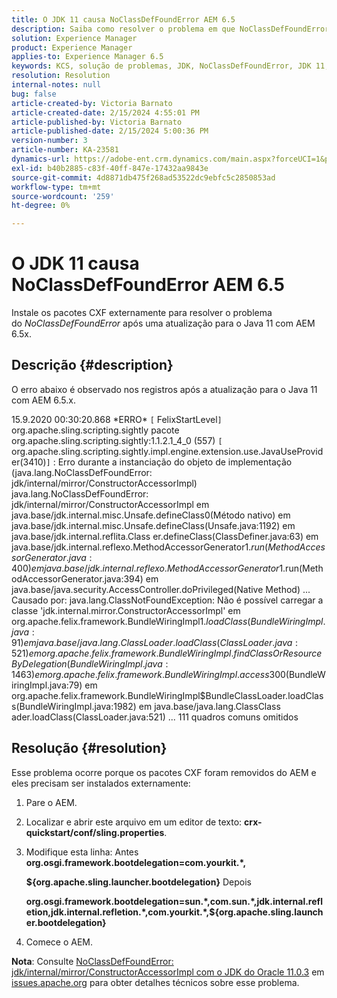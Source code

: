 ```yaml
---
title: O JDK 11 causa NoClassDefFoundError AEM 6.5
description: Saiba como resolver o problema em que NoClassDefFoundError ocorre nos logs após uma atualização para o Java 11.
solution: Experience Manager
product: Experience Manager
applies-to: Experience Manager 6.5
keywords: KCS, solução de problemas, JDK, NoClassDefFoundError, JDK 11, AEM 6.5, Adobe Experience Manager 6.5, AEM 6.5, experience manager, solução de problemas
resolution: Resolution
internal-notes: null
bug: false
article-created-by: Victoria Barnato
article-created-date: 2/15/2024 4:55:01 PM
article-published-by: Victoria Barnato
article-published-date: 2/15/2024 5:00:36 PM
version-number: 3
article-number: KA-23581
dynamics-url: https://adobe-ent.crm.dynamics.com/main.aspx?forceUCI=1&pagetype=entityrecord&etn=knowledgearticle&id=8830f4f0-22cc-ee11-9079-6045bd0061cb
exl-id: b40b2885-c83f-40ff-847e-17432aa9843e
source-git-commit: 4d8871db475f268ad53522dc9ebfc5c2850853ad
workflow-type: tm+mt
source-wordcount: '259'
ht-degree: 0%

---
```


# O JDK 11 causa NoClassDefFoundError AEM 6.5


Instale os pacotes CXF externamente para resolver o problema do *NoClassDefFoundError* após uma atualização para o Java 11 com AEM 6.5x.

## Descrição {#description}


O erro abaixo é observado nos registros após a atualização para o Java 11 com AEM 6.5.x.

15.9.2020 00:30:20.868 \*ERRO\* `[` FelixStartLevel`]`  org.apache.sling.scripting.sightly pacote org.apache.sling.scripting.sightly:1.1.2.1_4_0 (557)
`[` org.apache.sling.scripting.sightly.impl.engine.extension.use.JavaUseProvider(3410)`]`  : Erro durante a instanciação do objeto de implementação (java.lang.NoClassDefFoundError: jdk/internal/mirror/ConstructorAccessorImpl) java.lang.NoClassDefFoundError: jdk/internal/mirror/ConstructorAccessorImpl em java.base/jdk.internal.misc.Unsafe.defineClass0(Método nativo) em java.base/jdk.internal.misc.Unsafe.defineClass(Unsafe.java:1192) em java.base/jdk.internal.reflita.Class er.defineClass(ClassDefiner.java:63) em java.base/jdk.internal.reflexo.MethodAccessorGenerator$1.run(MethodAccessorGenerator.java:400) em java.base/jdk.internal.reflexo.MethodAccessorGenerator$1.run(MethodAccessorGenerator.java:394) em java.base/java.security.AccessController.doPrivileged(Native Method) ... Causado por: java.lang.ClassNotFoundException: Não é possível carregar a classe &#39;jdk.internal.mirror.ConstructorAccessorImpl&#39; em org.apache.felix.framework.BundleWiringImpl$1.loadClass(BundleWiringImpl.java:91) em java.base/java.lang.ClassLoader.loadClass(ClassLoader.java:521) em org.apache.felix.framework.BundleWiringImpl.findClass OrResourceByDelegation(BundleWiringImpl.java:1463) em org.apache.felix.framework.BundleWiringImpl.access$300(BundleWiringImpl.java:79) em org.apache.felix.framework.BundleWiringImpl$BundleClassLoader.loadClass(BundleWiringImpl.java:1982) em java.base/java.lang.ClassClass ader.loadClass(ClassLoader.java:521) ... 111 quadros comuns omitidos


## Resolução {#resolution}


Esse problema ocorre porque os pacotes CXF foram removidos do AEM e eles precisam ser instalados externamente:

1. Pare o AEM.
2. Localizar e abrir este arquivo em um editor de texto: <b>crx-quickstart/conf/sling.properties</b>.
3. Modifique esta linha: Antes
   <b>org.osgi.framework.bootdelegation=com.yourkit.\*,

   ${org.apache.sling.launcher.bootdelegation}</b>
Depois



   <b>org.osgi.framework.bootdelegation=sun.\*,com.sun.\*,jdk.internal.refletion,jdk.internal.refletion.\*,com.yourkit.\*,${org.apache.sling.launcher.bootdelegation}</b>
4. Comece o AEM.


<b>Nota</b>: Consulte [NoClassDefFoundError: jdk/internal/mirror/ConstructorAccessorImpl com o JDK do Oracle 11.0.3](https://issues.apache.org/jira/browse/FELIX-6184) em [issues.apache.org](https://issues.apache.org/) para obter detalhes técnicos sobre esse problema.
